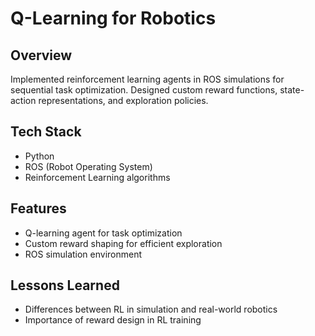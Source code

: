 # Q-Learning for Robotics

## Overview
Implemented reinforcement learning agents in ROS simulations for sequential task optimization. Designed custom reward functions, state-action representations, and exploration policies.  

## Tech Stack
- Python  
- ROS (Robot Operating System)  
- Reinforcement Learning algorithms  

## Features
- Q-learning agent for task optimization  
- Custom reward shaping for efficient exploration  
- ROS simulation environment  

## Lessons Learned
- Differences between RL in simulation and real-world robotics  
- Importance of reward design in RL training  
